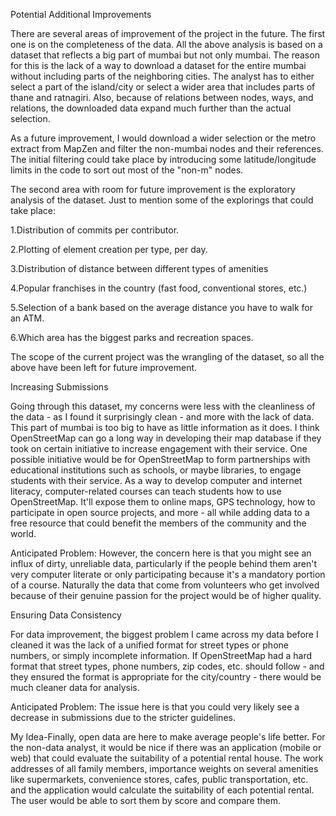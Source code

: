 Potential Additional Improvements

There are several areas of improvement of the project in the future. The first one is on the completeness of the data. All the above analysis is based on a dataset that reflects a big part of mumbai but not only mumbai. The reason for this is the lack of a way to download a dataset for the entire mumbai without including parts of the neighboring cities. The analyst has to either select a part of the island/city or select a wider area that includes parts of thane and ratnagiri. Also, because of relations between nodes, ways, and relations, the downloaded data expand much further than the actual selection.

As a future improvement, I would download a wider selection or the metro extract from MapZen and filter the non-mumbai nodes and their references. The initial filtering could take place by introducing some latitude/longitude limits in the code to sort out most of the "non-m" nodes.

The second area with room for future improvement is the exploratory analysis of the dataset. Just to mention some of the explorings that could take place:

1.Distribution of commits per contributor.

2.Plotting of element creation per type, per day.

3.Distribution of distance between different types of amenities

4.Popular franchises in the country (fast food, conventional stores, etc.)

5.Selection of a bank based on the average distance you have to walk for an ATM.

6.Which area has the biggest parks and recreation spaces.

The scope of the current project was the wrangling of the dataset, so all the above have been left for future improvement.

Increasing Submissions

Going through this dataset, my concerns were less with the cleanliness of the data - as I found it surprisingly clean - and more with the lack of data. This part of mumbai is too big to have as little information as it does. I think OpenStreetMap can go a long way in developing their map database if they took on certain initiative to increase engagement with their service. One possible initiative would be for OpenStreetMap to form partnerships with educational institutions such as schools, or maybe libraries, to engage students with their service. As a way to develop computer and internet literacy, computer-related courses can teach students how to use OpenStreetMap. It'll expose them to online maps, GPS technology, how to participate in open source projects, and more - all while adding data to a free resource that could benefit the members of the community and the world.

Anticipated Problem: However, the concern here is that you might see an influx of dirty, unreliable data, particularly if the people behind them aren't very computer literate or only participating because it's a mandatory portion of a course. Naturally the data that come from volunteers who get involved because of their genuine passion for the project would be of higher quality.

Ensuring Data Consistency

For data improvement, the biggest problem I came across my data before I cleaned it was the lack of a unified format for street types or phone numbers, or simply incomplete information. If OpenStreetMap had a hard format that street types, phone numbers, zip codes, etc. should follow - and they ensured the format is appropriate for the city/country - there would be much cleaner data for analysis.

Anticipated Problem: The issue here is that you could very likely see a decrease in submissions due to the stricter guidelines.

My Idea-Finally, open data are here to make average people's life better. For the non-data analyst, it would be nice if there was an application (mobile or web) that could evaluate the suitability of a potential rental house. The work addresses of all family members, importance weights on several amenities like supermarkets, convenience stores, cafes, public transportation, etc. and the application would calculate the suitability of each potential rental. The user would be able to sort them by score and compare them.
